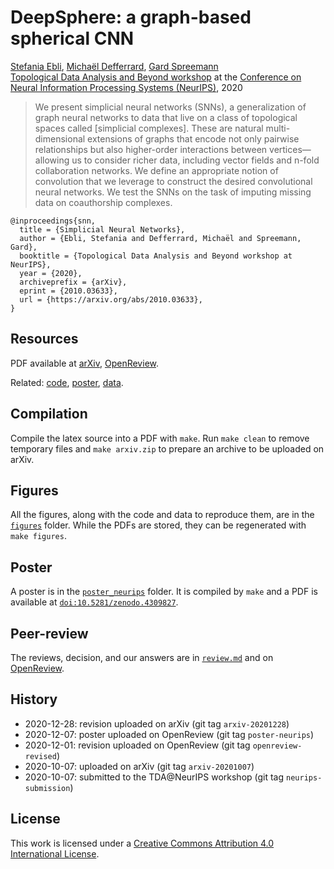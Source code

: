 # DeepSphere: a graph-based spherical CNN

[Stefania Ebli](https://people.epfl.ch/stefania.ebli),
[Michaël Defferrard](https://deff.ch),
[Gard Spreemann](https://www.epfl.ch/labs/hessbellwald-lab) \
[Topological Data Analysis and Beyond workshop](https://tda-in-ml.github.io) at the [Conference on Neural Information Processing Systems (NeurIPS)](https://neurips.cc), 2020

> We present simplicial neural networks (SNNs), a generalization of graph neural networks to data that live on a class of topological spaces called [simplicial complexes].
> These are natural multi-dimensional extensions of graphs that encode not only pairwise relationships but also higher-order interactions between vertices—allowing us to consider richer data, including vector fields and n-fold collaboration networks.
> We define an appropriate notion of convolution that we leverage to construct the desired convolutional neural networks.
> We test the SNNs on the task of imputing missing data on coauthorship complexes.

```
@inproceedings{snn,
  title = {Simplicial Neural Networks},
  author = {Ebli, Stefania and Defferrard, Michaël and Spreemann, Gard},
  booktitle = {Topological Data Analysis and Beyond workshop at NeurIPS},
  year = {2020},
  archiveprefix = {arXiv},
  eprint = {2010.03633},
  url = {https://arxiv.org/abs/2010.03633},
}
```

## Resources

PDF available at [arXiv], [OpenReview].

Related: [code], [poster], [data].

[arXiv]: https://arxiv.org/abs/2010.03633
[OpenReview]: https://openreview.net/forum?id=Mg0DZl-Xe4
[code]: https://github.com/stefaniaebli/simplicial_neural_networks
[poster]: https://doi.org/10.5281/zenodo.4309827
[data]: https://doi.org/10.5281/zenodo.4144319

## Compilation

Compile the latex source into a PDF with `make`.
Run `make clean` to remove temporary files and `make arxiv.zip` to prepare an archive to be uploaded on arXiv.

## Figures

All the figures, along with the code and data to reproduce them, are in the [`figures`](figures/) folder.
While the PDFs are stored, they can be regenerated with `make figures`.

## Poster

A poster is in the [`poster_neurips`](poster_neurips/) folder.
It is compiled by `make` and a PDF is available at [`doi:10.5281/zenodo.4309827`][poster].

## Peer-review

The reviews, decision, and our answers are in [`review.md`](review.md) and on [OpenReview].

## History

* 2020-12-28: revision uploaded on arXiv (git tag `arxiv-20201228`)
* 2020-12-07: poster uploaded on OpenReview (git tag `poster-neurips`)
* 2020-12-01: revision uploaded on OpenReview (git tag `openreview-revised`)
* 2020-10-07: uploaded on arXiv (git tag `arxiv-20201007`)
* 2020-10-07: submitted to the TDA@NeurIPS workshop (git tag `neurips-submission`)

## License

This work is licensed under a [Creative Commons Attribution 4.0 International License](https://creativecommons.org/licenses/by/4.0/).
